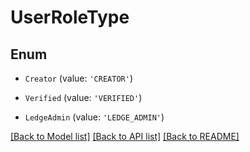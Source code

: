 # UserRoleType


## Enum

* `Creator` (value: `'CREATOR'`)

* `Verified` (value: `'VERIFIED'`)

* `LedgeAdmin` (value: `'LEDGE_ADMIN'`)

[[Back to Model list]](../README.md#documentation-for-models) [[Back to API list]](../README.md#documentation-for-api-endpoints) [[Back to README]](../README.md)
